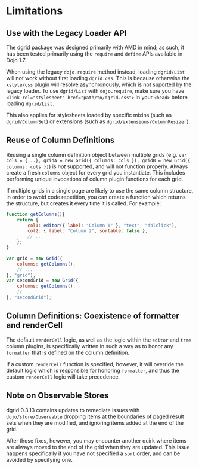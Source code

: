 # Limitations

## Use with the Legacy Loader API

The dgrid package was designed primarily with AMD in mind; as such, it has been
tested primarily using the `require` and `define` APIs available in Dojo 1.7.

When using the legacy `dojo.require` method instead, loading `dgrid/List` will
not work without first loading `dgrid.css`.  This is because otherwise the
`xstyle/css` plugin will resolve asynchronously, which is not suported by the
legacy loader.  To use `dgrid/List` with `dojo.require`, make sure you have
`<link rel="stylesheet" href="path/to/dgrid.css">` in your `<head>` before
loading `dgrid/List`.

This also applies for stylesheets loaded by specific mixins (such as `dgrid/ColumnSet`)
or extensions (such as `dgrid/extensions/ColumnResizer`).

## Reuse of Column Definitions

Reusing a single column definition object between multiple grids (e.g.
`var cols = {...}, gridA = new Grid({ columns: cols }), gridB = new Grid({ columns: cols })`)
is *not* supported, and will not function properly. Always create a fresh `columns`
object for every grid you instantiate.  This includes performing unique invocations
of column plugin functions for each grid.

If multiple grids in a single page are likely to use the same column structure,
in order to avoid code repetition, you can create a function which returns
the structure, but creates it every time it is called.  For example:

```js
function getColumns(){
    return {
        col1: editor({ label: "Column 1" }, "text", "dblclick"),
        col2: { label: "Column 2", sortable: false },
        // ...
    };
}

var grid = new Grid({
    columns: getColumns(),
    // ...
}, "grid");
var secondGrid = new Grid({
    columns: getColumns(),
    // ...
}, "secondGrid");
```

## Column Definitions: Coexistence of formatter and renderCell

The default `renderCell` logic, as well as the logic within the `editor` and
`tree` column plugins, is specifically written in such a way as to honor any
`formatter` that is defined on the column definition.

If a custom `renderCell` function is specified, however, it will override the
default logic which is responsible for honoring `formatter`, and thus the custom
`renderCell` logic will take precedence.

## Note on Observable Stores

dgrid 0.3.13 contains updates to remediate issues with `dojo/store/Observable`
dropping items at the boundaries of paged result sets when they are modified,
and ignoring items added at the end of the grid.

After those fixes, however, you may encounter another quirk where items are
always moved to the end of the grid when they are updated.  This issue happens
specifically if you have not specified a `sort` order, and can be avoided by
specifying one.